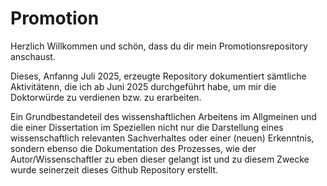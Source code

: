 # Promotion
Herzlich Willkommen und schön, dass du dir mein Promotionsrepository anschaust.

Dieses, Anfanng Juli 2025, erzeugte Repository dokumentiert sämtliche Aktivitätenn, die ich ab Juni 2025 durchgeführt habe, um mir die Doktorwürde zu verdienen bzw. zu erarbeiten.

Ein Grundbestandeteil des wissenshaftlichen Arbeitens im Allgmeinen und die einer Dissertation im Speziellen nicht nur die Darstellung eines wissenschaftlich relevanten Sachverhaltes oder einer (neuen) Erkenntnis, sondern ebenso die Dokumentation des Prozesses, wie der Autor/Wissenschaftler zu eben dieser gelangt ist und zu diesem Zwecke wurde seinerzeit dieses Github Repository erstellt. 


